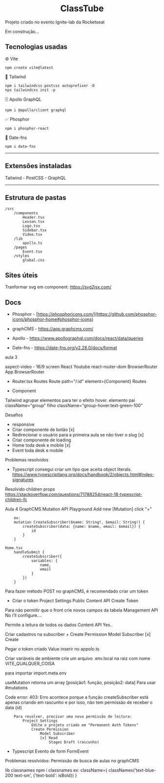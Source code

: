 <h1 align="center">ClassTube</h1>
<p>Projeto criado no evento Ignite-lab da Rocketseat<p>

<p>Em construção...</p>

<h2>Tecnologias usadas</h2>

&#9881; Vite

	npm create vite@latest

	
&#127912; Tailwind

	npm i tailwindcss postcss autoprefixer -D
	npx tailwindcss init -p
	
&#128452; Apollo GraphQL

	npm i @apollo/client graphql

&#9989; Phosphor

	npm i phosphor-react

&#128197; Date-fns

	npm i date-fns
---

<h2>Extensões instaladas</h2>
Tailwind
- PostCSS
- GraphQL

---

<h2>Estrutura de pastas</h2>

    /src
    	/components
    		Header.tsx
    		Lesson.tsx
    		Logo.tsx
    		Sidebar.tsx
    		Video.tsx
    	/lib
    		apollo.ts
    	/pages
    		Event.tsx
    	/styles
    		global.css

<h2>Sites úteis</h2>

Tranformar svg em component: https://svg2jsx.com/

<h2>Docs</h2>

- Phosphor - [https://phosphoricons.com/](https://github.com/phosphor-icons/phosphor-home#phosphor-icons)

- graphCMS - https://app.graphcms.com/

- Apollo - https://www.apollographql.com/docs/react/data/queries

- Date-fns - https://date-fns.org/v2.28.0/docs/format


aula 3

aspect-video - 16/9 screen
React Youtube
react-router-dom
	BrowserRouter
		App
	BrowserRouter

- Router.tsx
	Routes
		Route path="/:id" element={Component}
	Routes

- Component


Tailwind
agrupar elementos para ter o efeito hover.
	elemento pai className="group"
		filho className="group-hover:text-green-100"


Desafios
- responsive
- Criar componente de botão [x]
- Redirecionar o usuário para a primeira aula se não tiver o slug [x]
- Criar componente de loading
- Home toda desk e mobile [x]
- Event toda desk e mobile

Problemas resolvidos
- Typescript
consegui criar um tipo que aceita object literals.
https://www.typescriptlang.org/docs/handbook/2/objects.html#index-signatures

Resolvido children props https://stackoverflow.com/questions/71788254/react-18-typescript-children-fc

Aula 4
GraphCMS Mutation
	API Playground
		Add new [Mutation] click "+"

		ex:
		mutation CreateSubscriber($name: String!, $email: String!) {
			createSubscriber(data: {name: $name, email: $email}) {
				id
			}
		}

	Home.tsx
		handleSubmit {
			createSubscriber({
				variables: {
					name,
					email
				}
			})
		}

	

Para fazer método POST no graphCMS, é recomendado criar um token
- Criar o token
	Project Settings
		Public Content API
			Create Token

Para não permitir que o front crie novos campos da tabela
	Management API
		No i'll configure....

Permite a leitura de todos os dados
	Content API
		Yes..

Criar cadastros na subscriber
	+ Create Permission
		Model Subscriber
			[x] Create

Pegar o token criado
	Value
		inserir no appolo.ts

Criar variáveis de ambiente
crie um arquivo .env.local na raiz com nome
	VITE_QUALQUER_COISA

para importar
	import.meta.env

useMutation retorna um array
	[posição1: função, posição2: data]
Para usar #mutations

Code error: 
	403:
		Erro acontece porque a função createSubscriber está apenas criando em rascunho e por isso, não tem permissão de receber o data (id)

		Para resolver, precisar uma nova permissão de leitura:
			Project Settings
				Edite o projeto criado em "Permanent Auth Tokens"
				Create Permission
					Model Subscriber
					[x] Read
						Stages Draft (rascunho)

- Typescript
Evento de form
	FormEvent

Problemas resolvidos:
Permissão de busca de aulas no graphCMS

lib
classnames
	npm i classnames
	ex:
	className={
		classNames('text-blue-200 text-sm', {'text-bold': isBold})
	}